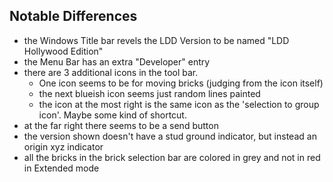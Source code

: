 ## Notable Differences ##

- the Windows Title bar revels the LDD Version to be named "LDD Hollywood Edition"
- the Menu Bar has an extra "Developer" entry
- there are 3 additional icons in the tool bar.
  - One icon seems to be for moving bricks (judging from the icon itself)
  - the next blueish icon seems just random lines painted
  - the icon at the most right is the same icon as the 'selection to group icon'. Maybe some kind of shortcut.
- at the far right there seems to be a send button
- the version shown doesn't have a stud ground indicator, but instead an origin xyz indicator
- all the bricks in the brick selection bar are colored in grey and not in red in Extended m﻿ode

